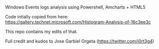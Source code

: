 Windows Events logs analysis using Powershell, Amcharts + HTML5

Code intially copied from here: https://gallery.technet.microsoft.com/Histogram-Analysis-of-16c3ee3c

This repo contains my edits of that.

Full credit and kudos to Jose Garbiel Orgeta (https://twitter.com/j0rt3g4)